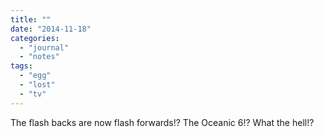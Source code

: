 ```yaml
---
title: ""
date: "2014-11-18"
categories: 
  - "journal"
  - "notes"
tags: 
  - "egg"
  - "lost"
  - "tv"
---
```


The flash backs are now flash forwards!? The Oceanic 6!? What the hell!?
